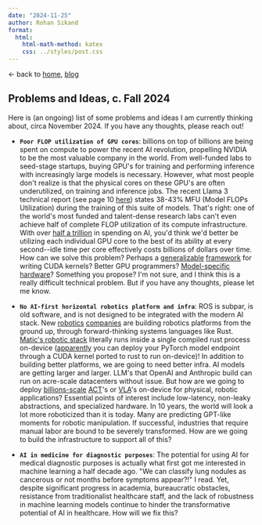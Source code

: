 ```yaml
---
date: "2024-11-25"
author: Rohan Sikand
format:
  html:
    html-math-method: katex
    css: ../styles/post.css
---
```



<!-- ## <a href="../index.md" class="home-page-nav-link">🦜 Rohan Sikand</a> -->

<p class="arrow-back-header">
&larr; back to <a href="../index.html">home</a>, <a href="../blog.html">blog</a>
</p>


## Problems and Ideas, c. Fall 2024

<!-- <span class="date">November 25, 2024 &nbsp;</span> -->

Here is (an ongoing) list of some problems and ideas I am currently thinking about, circa November 2024. If you have any thoughts, please reach out!


- **`Poor FLOP utilization of GPU cores`**: billions on top of billions are being spent on compute to power the recent AI revolution, propelling NVIDIA to be the most valuable company in the world. From well-funded labs to seed-stage startups, buying GPU's for training and performing inference with increasingly large models is necessary. However, what most people don't realize is that the physical cores on these GPU's are often underutilized, on training and inference jobs. The recent Llama 3 technical report (see page 10 [here](https://arxiv.org/pdf/2407.21783)) states 38-43% MFU (Model FLOPs Utilization) during the training of this suite of models. That's right: one of the world's most funded and talent-dense research labs can't even achieve half of complete FLOP utilization of its compute infrastructure.  With over [half a trillion](https://www.sequoiacap.com/article/ais-600b-question/) in spending on AI, you'd think we'd better be utilizing each individual GPU core to the best of its ability at every second--idle time per core effectively costs billions of dollars over time. How can we solve this problem? Perhaps a [generalizable](https://github.com/HazyResearch/ThunderKittens) [framework](https://github.com/triton-lang/triton) for writing CUDA kernels? Better GPU programmers? [Model-specific hardware](https://www.etched.com/announcing-etched)? Something you propose? I'm not sure, and I think this is a really difficult technical problem. But if you have any thoughts, please let me know.


- **`No AI-first horizontal robotics platform and infra`**: ROS is subpar, is old software, and is not designed to be integrated with the modern AI stack. New [robotics](https://x.com/watneyrobotics/status/1861170413482713180) [companies](https://maticrobots.com/blog/why-rust-its-the-safe-choice/) are building robotics platforms from the ground up, through forward-thinking systems languages like Rust. [Matic's robotic stack](https://x.com/jokrvivek/status/1858932651459309873) literally runs inside a single compiled rust process on-device ([apparently](https://x.com/jokrvivek/status/1859381977759220019) you can deploy your PyTorch model endpoint through a CUDA kernel ported to rust to run on-device)! In addition to building better platforms, we are going to need better infra. AI models are getting larger and larger. LLM's that OpenAI and Anthropic build can run on acre-scale datacenters without issue. But how are we going to deploy [billions-scale](https://www.physicalintelligence.company/blog/pi0) [ACT](https://github.com/tonyzhaozh/act)'s or [VLA](https://robotics-transformer2.github.io/)'s on-device for physical, robotic applications? Essential points of interest include low-latency, non-leaky abstractions, and specialized hardware. In 10 years, the world will look a lot more roboticized than it is today. Many are predicting GPT-like moments for robotic manipulation. If successful, industries that require manual labor are bound to be severely transformed. How are we going to build the infrastructure to support all of this?

<!-- - **`Clinical trial matching`**: ...  -->


<!-- - **`The security layer for AI agents**: ...  -->


- **`AI in medicine for diagnostic purposes`**: The potential for using AI for medical diagnostic purposes is actually what first got me interested in machine learning a half decade ago. "We can classify lung nodules as cancerous or not months before symptoms appear?!" I read. Yet, despite significant progress in academia, bureaucratic obstacles, resistance from traditionalist healthcare staff, and the lack of robustness in machine learning models continue to hinder the transformative potential of AI in healthcare. How will we fix this?
